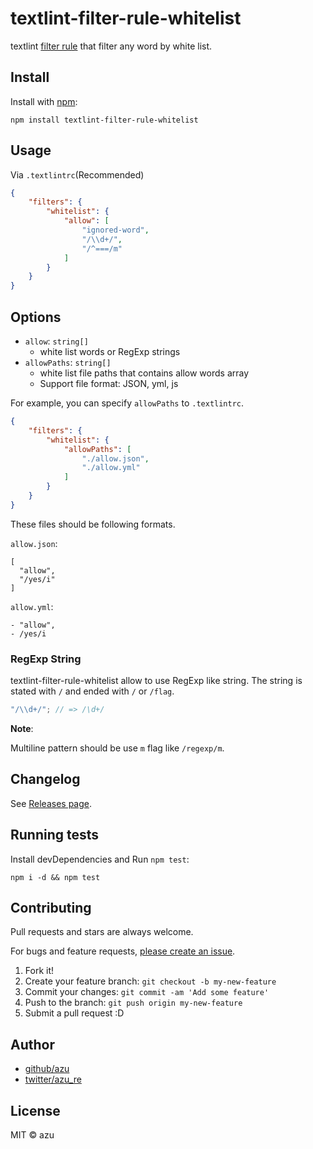 # textlint-filter-rule-whitelist

textlint [filter rule](https://github.com/textlint/textlint/blob/master/docs/filter-rule.md "Filter rule") that filter any word by white list.

## Install

Install with [npm](https://www.npmjs.com/):

    npm install textlint-filter-rule-whitelist

## Usage

Via `.textlintrc`(Recommended)

```json
{
    "filters": {
        "whitelist": {
            "allow": [
                "ignored-word",
                "/\\d+/",
                "/^===/m"
            ]
        }
    }
}
```

## Options

- `allow`: `string[]`
    - white list words or RegExp strings
- `allowPaths`: `string[]`
    - white list file paths that contains allow words array
    - Support file format: JSON, yml, js
    
For example, you can specify `allowPaths` to `.textlintrc`.

```json
{
    "filters": {
        "whitelist": {
            "allowPaths": [
                "./allow.json",
                "./allow.yml"
            ]
        }
    }
}
```

These files should be following formats.


`allow.json`:
```
[
  "allow",
  "/yes/i"
]
```    

`allow.yml`:
```
- "allow",
- /yes/i
```


### RegExp String

textlint-filter-rule-whitelist allow to use RegExp like string.
The string is stated with `/` and ended with `/` or `/flag`.

```js
"/\\d+/"; // => /\d+/
```

**Note**:

Multiline pattern should be use `m` flag like `/regexp/m`.

## Changelog

See [Releases page](https://github.com/textlint/textlint-filter-rule-whitelist/releases).

## Running tests

Install devDependencies and Run `npm test`:

    npm i -d && npm test

## Contributing

Pull requests and stars are always welcome.

For bugs and feature requests, [please create an issue](https://github.com/textlint/textlint-filter-rule-whitelist/issues).

1. Fork it!
2. Create your feature branch: `git checkout -b my-new-feature`
3. Commit your changes: `git commit -am 'Add some feature'`
4. Push to the branch: `git push origin my-new-feature`
5. Submit a pull request :D

## Author

- [github/azu](https://github.com/azu)
- [twitter/azu_re](https://twitter.com/azu_re)

## License

MIT © azu

